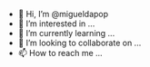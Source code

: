 - 👋 Hi, I’m @migueldapop
- 👀 I’m interested in ...
- 🌱 I’m currently learning ...
- 💞️ I’m looking to collaborate on ...
- 📫 How to reach me ...

<!---
migueldapop/migueldapop is a ✨ special ✨ repository because its `README.md` (this file) appears on your GitHub profile.
You can click the Preview link to take a look at your changes.
--->
